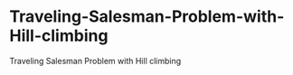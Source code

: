 Traveling-Salesman-Problem-with-Hill-climbing
=============================================

Traveling Salesman Problem with Hill climbing
